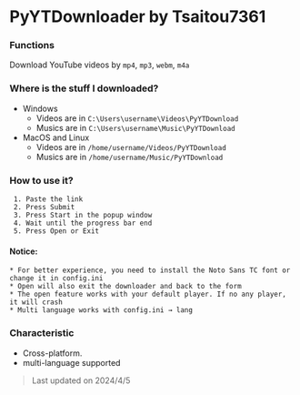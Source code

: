 # PyYTDownloader by Tsaitou7361
### Functions
Download YouTube videos by `mp4`, `mp3`, `webm`, `m4a`

### Where is the stuff I downloaded?
- Windows
  * Videos are in `C:\Users\username\Videos\PyYTDownload`
  * Musics are in `C:\Users\username\Music\PyYTDownload`
- MacOS and Linux
  * Videos are in `/home/username/Videos/PyYTDownload`
  * Musics are in `/home/username/Music/PyYTDownload`

### How to use it?
     1. Paste the link
     2. Press Submit
     3. Press Start in the popup window
     4. Wait until the progress bar end
     5. Press Open or Exit

#### Notice:
    * For better experience, you need to install the Noto Sans TC font or change it in config.ini
    * Open will also exit the downloader and back to the form
    * The open feature works with your default player. If no any player, it will crash
    * Multi language works with config.ini → lang

### Characteristic
- Cross-platform.
- multi-language supported

> Last updated on 2024/4/5